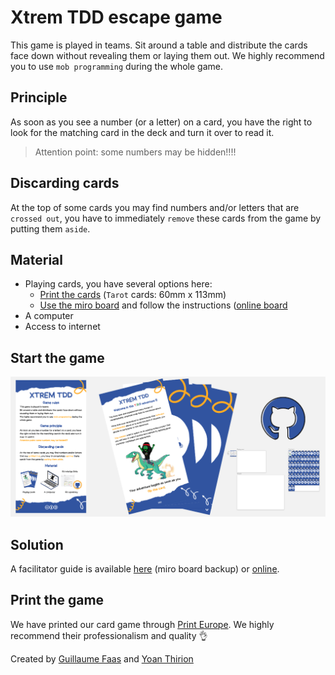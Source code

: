 # Xtrem TDD escape game
This game is played in teams. 
Sit around a table and distribute the cards face down without revealing them or laying them out.
We highly recommend you to use `mob programming` during the whole game.

## Principle
As soon as you see a number (or a letter) on a card, you have the right to look for the matching card in the deck and turn it over to read it.

> Attention point: some numbers may be hidden!!!!

## Discarding cards
At the top of some cards you may find numbers and/or letters that are `crossed out`, you have to immediately `remove` these cards from the game by putting them `aside`.

## Material
- Playing cards, you have several options here:
  - [Print the cards](files/xtrem-tdd-printable-cards.pdf) (`Tarot` cards: 60mm x 113mm)
  - [Use the miro board](files/xtrem-tdd-miro-board.rtb) and follow the instructions ([online board](https://miro.com/app/board/uXjVPd9VeUo=/?share_link_id=269456354462)
- A computer
- Access to internet

## Start the game
![First card](img/cover-xtrem-tdd.png)

## Solution
A facilitator guide is available [here](files/xtrem-tdd-cards-solution.pdf) (miro board backup) or [online](https://miro.com/app/board/uXjVPd9VeUo=/?share_link_id=269456354462).

## Print the game
We have printed our card game through [Print Europe](https://printeurope.fr/jeux-de-cartes-personnalises_en.html). We highly recommend their professionalism and quality 👌


Created by [Guillaume Faas](https://www.linkedin.com/in/guillaumefaas/) and [Yoan Thirion](https://www.linkedin.com/in/yoanthirion/)
